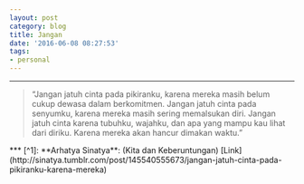 ```yaml
---
layout: post
category: blog
title: Jangan
date: '2016-06-08 08:27:53'
tags:
- personal
---
```


***
<blockquote class="pullquote">  
  <p>“Jangan jatuh cinta pada pikiranku, karena mereka masih belum cukup dewasa dalam berkomitmen. Jangan jatuh cinta pada senyumku, karena mereka masih sering memalsukan diri. Jangan jatuh cinta karena tubuhku, wajahku, dan apa yang mampu kau lihat dari diriku. Karena mereka akan hancur dimakan waktu.”</p>
</blockquote>
***
[^1]: **Arhatya Sinatya**: (Kita dan Keberuntungan) [Link](http://sinatya.tumblr.com/post/145540555673/jangan-jatuh-cinta-pada-pikiranku-karena-mereka)
